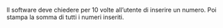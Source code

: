 Il software deve chiedere per 10 volte all’utente di inserire un numero. Poi stampa la somma di tutti i numeri inseriti.